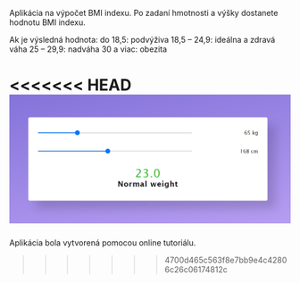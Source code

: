 Aplikácia na výpočet BMI indexu.
Po zadaní hmotnosti a výšky dostanete hodnotu BMI indexu.

Ak je výsledná hodnota:
do 18,5: podvýživa
18,5 – 24,9: ideálna a zdravá váha
25 – 29,9: nadváha
30 a viac: obezita

<<<<<<< HEAD
![alt text](./img/BMI-calculator.png)
=======
Aplikácia bola vytvorená pomocou online tutoriálu.
>>>>>>> 4700d465c563f8e7bb9e4c42806c26c06174812c
